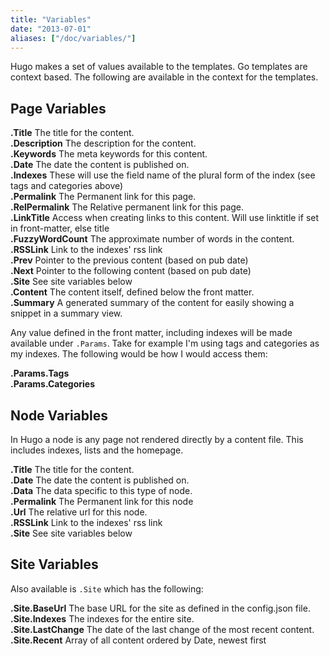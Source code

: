 ```yaml
---
title: "Variables"
date: "2013-07-01"
aliases: ["/doc/variables/"]
---
```


Hugo makes a set of values available to the templates. Go templates are context based. The following
are available in the context for the templates.

## Page Variables

**.Title**  The title for the content.<br>
**.Description** The description for the content.<br>
**.Keywords** The meta keywords for this content.<br>
**.Date** The date the content is published on.<br>
**.Indexes** These will use the field name of the plural form of the index (see tags and categories above)<br>
**.Permalink** The Permanent link for this page.<br>
**.RelPermalink** The Relative permanent link for this page.<br>
**.LinkTitle** Access when creating links to this content. Will use linktitle if set in front-matter, else title<br>
**.FuzzyWordCount** The approximate number of words in the content.<br>
**.RSSLink** Link to the indexes' rss link <br>
**.Prev** Pointer to the previous content (based on pub date)<br>
**.Next** Pointer to the following content (based on pub date)<br>
**.Site** See site variables below<br>
**.Content** The content itself, defined below the front matter.<br>
**.Summary** A generated summary of the content for easily showing a snippet in a summary view.<br>

Any value defined in the front matter, including indexes will be made available under `.Params`.
Take for example I'm using tags and categories as my indexes. The following would be how I would access them:

**.Params.Tags** <br>
**.Params.Categories** <br>

## Node Variables
In Hugo a node is any page not rendered directly by a content file. This
includes indexes, lists and the homepage.

**.Title**  The title for the content.<br>
**.Date** The date the content is published on.<br>
**.Data** The data specific to this type of node.<br>
**.Permalink** The Permanent link for this node<br>
**.Url** The relative url for this node.<br>
**.RSSLink** Link to the indexes' rss link <br>
**.Site** See site variables below<br>

## Site Variables

Also available is `.Site` which has the following:

**.Site.BaseUrl** The base URL for the site as defined in the config.json file.<br>
**.Site.Indexes** The indexes for the entire site.<br>
**.Site.LastChange** The date of the last change of the most recent content.<br>
**.Site.Recent** Array of all content ordered by Date, newest first<br>

